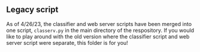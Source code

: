 ## Legacy script

As of 4/26/23, the classifier and web server scripts have been merged into one script, `classerv.py` in the main directory of the respository. If you would like to play around with the old version where the classifier script and web server script were separate, this folder is for you!
